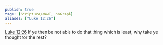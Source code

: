 ```yaml
---
publish: true
tags: [Scripture/NewT, noGraph]
aliases: ["Luke 12:26"]
---
```

[Luke 12:26](https://churchofjesuschrist.org/study/scriptures/nt/luke/12?lang=eng&id=p26#p26) If ye then be not able to do that thing which is least, why take ye thought for the rest?
